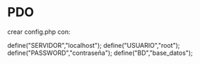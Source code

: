 # PDO
crear config.php con:

define("SERVIDOR","localhost");
define("USUARIO","root");
define("PASSWORD","contraseña");
define("BD","base_datos");